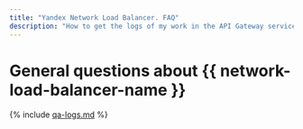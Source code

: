 ```yaml
---
title: "Yandex Network Load Balancer. FAQ"
description: "How to get the logs of my work in the API Gateway service. Read more in the Data Requests section."
---
```


# General questions about {{ network-load-balancer-name }}

{% include [qa-logs.md](../../_includes/qa-logs.md) %}
